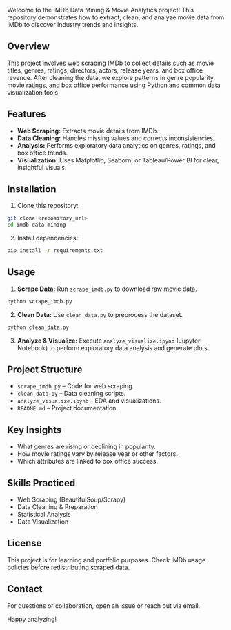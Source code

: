 Welcome to the IMDb Data Mining \& Movie Analytics project! This repository demonstrates how to extract, clean, and analyze movie data from IMDb to discover industry trends and insights.

## Overview

This project involves web scraping IMDb to collect details such as movie titles, genres, ratings, directors, actors, release years, and box office revenue. After cleaning the data, we explore patterns in genre popularity, movie ratings, and box office performance using Python and common data visualization tools.

## Features

- **Web Scraping:** Extracts movie details from IMDb.
- **Data Cleaning:** Handles missing values and corrects inconsistencies.
- **Analysis:** Performs exploratory data analytics on genres, ratings, and box office trends.
- **Visualization:** Uses Matplotlib, Seaborn, or Tableau/Power BI for clear, insightful visuals.


## Installation

1. Clone this repository:

```bash
git clone <repository_url>
cd imdb-data-mining
```

2. Install dependencies:

```bash
pip install -r requirements.txt
```


## Usage

1. **Scrape Data:**
Run `scrape_imdb.py` to download raw movie data.

```bash
python scrape_imdb.py
```

2. **Clean Data:**
Use `clean_data.py` to preprocess the dataset.

```bash
python clean_data.py
```

3. **Analyze \& Visualize:**
Execute `analyze_visualize.ipynb` (Jupyter Notebook) to perform exploratory data analysis and generate plots.

## Project Structure

- `scrape_imdb.py` – Code for web scraping.
- `clean_data.py` – Data cleaning scripts.
- `analyze_visualize.ipynb` – EDA and visualizations.
- `README.md` – Project documentation.


## Key Insights

- What genres are rising or declining in popularity.
- How movie ratings vary by release year or other factors.
- Which attributes are linked to box office success.


## Skills Practiced

- Web Scraping (BeautifulSoup/Scrapy)
- Data Cleaning \& Preparation
- Statistical Analysis
- Data Visualization


## License

This project is for learning and portfolio purposes. Check IMDb usage policies before redistributing scraped data.

## Contact

For questions or collaboration, open an issue or reach out via email.

Happy analyzing!

